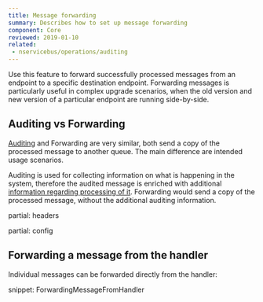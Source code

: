 ```yaml
---
title: Message forwarding
summary: Describes how to set up message forwarding
component: Core
reviewed: 2019-01-10
related: 
 - nservicebus/operations/auditing
---
```


Use this feature to forward successfully processed messages from an endpoint to a specific destination endpoint. Forwarding messages is particularly useful in complex upgrade scenarios, when the old version and new version of a particular endpoint are running side-by-side.

## Auditing vs Forwarding

[Auditing](/nservicebus/operations/auditing.md) and Forwarding are very similar, both send a copy of the processed message to another queue. The main difference are intended usage scenarios.

Auditing is used for collecting information on what is happening in the system, therefore the audited message is enriched with additional [information regarding processing of it](/nservicebus/operations/auditing.md#message-headers). Forwarding would send a copy of the processed message, without the additional auditing information.


partial: headers

partial: config

## Forwarding a message from the handler

Individual messages can be forwarded directly from the handler:

snippet: ForwardingMessageFromHandler
